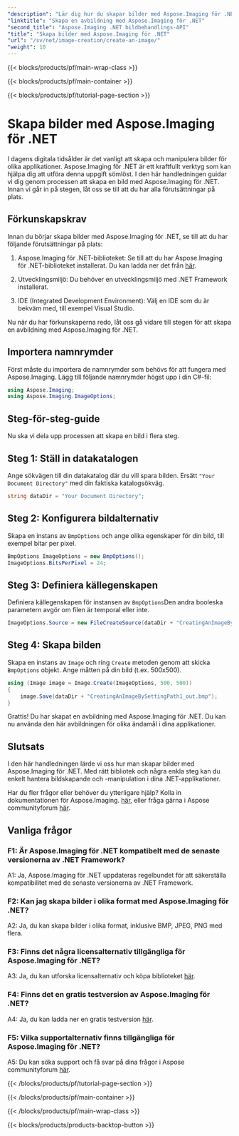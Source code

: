 ```yaml
---
"description": "Lär dig hur du skapar bilder med Aspose.Imaging för .NET i den här omfattande handledningen."
"linktitle": "Skapa en avbildning med Aspose.Imaging för .NET"
"second_title": "Aspose.Imaging .NET bildbehandlings-API"
"title": "Skapa bilder med Aspose.Imaging för .NET"
"url": "/sv/net/image-creation/create-an-image/"
"weight": 10
---
```


{{< blocks/products/pf/main-wrap-class >}}

{{< blocks/products/pf/main-container >}}

{{< blocks/products/pf/tutorial-page-section >}}

# Skapa bilder med Aspose.Imaging för .NET

I dagens digitala tidsålder är det vanligt att skapa och manipulera bilder för olika applikationer. Aspose.Imaging för .NET är ett kraftfullt verktyg som kan hjälpa dig att utföra denna uppgift sömlöst. I den här handledningen guidar vi dig genom processen att skapa en bild med Aspose.Imaging för .NET. Innan vi går in på stegen, låt oss se till att du har alla förutsättningar på plats.

## Förkunskapskrav

Innan du börjar skapa bilder med Aspose.Imaging för .NET, se till att du har följande förutsättningar på plats:

1. Aspose.Imaging för .NET-biblioteket: Se till att du har Aspose.Imaging för .NET-biblioteket installerat. Du kan ladda ner det från [här](https://releases.aspose.com/imaging/net/).

2. Utvecklingsmiljö: Du behöver en utvecklingsmiljö med .NET Framework installerat.

3. IDE (Integrated Development Environment): Välj en IDE som du är bekväm med, till exempel Visual Studio.

Nu när du har förkunskaperna redo, låt oss gå vidare till stegen för att skapa en avbildning med Aspose.Imaging för .NET.

## Importera namnrymder

Först måste du importera de namnrymder som behövs för att fungera med Aspose.Imaging. Lägg till följande namnrymder högst upp i din C#-fil:


```csharp
using Aspose.Imaging;
using Aspose.Imaging.ImageOptions;
```

## Steg-för-steg-guide

Nu ska vi dela upp processen att skapa en bild i flera steg.

## Steg 1: Ställ in datakatalogen

Ange sökvägen till din datakatalog där du vill spara bilden. Ersätt `"Your Document Directory"` med din faktiska katalogsökväg.

```csharp
string dataDir = "Your Document Directory";
```

## Steg 2: Konfigurera bildalternativ

Skapa en instans av `BmpOptions` och ange olika egenskaper för din bild, till exempel bitar per pixel.

```csharp
BmpOptions ImageOptions = new BmpOptions();
ImageOptions.BitsPerPixel = 24;
```

## Steg 3: Definiera källegenskapen

Definiera källegenskapen för instansen av `BmpOptions`Den andra booleska parametern avgör om filen är temporal eller inte.

```csharp
ImageOptions.Source = new FileCreateSource(dataDir + "CreatingAnImageBySettingPath_out.bmp", false);
```

## Steg 4: Skapa bilden

Skapa en instans av `Image` och ring `Create` metoden genom att skicka `BmpOptions` objekt. Ange måtten på din bild (t.ex. 500x500).

```csharp
using (Image image = Image.Create(ImageOptions, 500, 500))
{
    image.Save(dataDir + "CreatingAnImageBySettingPath1_out.bmp");
}
```

Grattis! Du har skapat en avbildning med Aspose.Imaging för .NET. Du kan nu använda den här avbildningen för olika ändamål i dina applikationer.

## Slutsats

I den här handledningen lärde vi oss hur man skapar bilder med Aspose.Imaging för .NET. Med rätt bibliotek och några enkla steg kan du enkelt hantera bildskapande och -manipulation i dina .NET-applikationer.

Har du fler frågor eller behöver du ytterligare hjälp? Kolla in dokumentationen för Aspose.Imaging. [här](https://reference.aspose.com/imaging/net/), eller fråga gärna i Aspose communityforum [här](https://forum.aspose.com/).

## Vanliga frågor

### F1: Är Aspose.Imaging för .NET kompatibelt med de senaste versionerna av .NET Framework?

A1: Ja, Aspose.Imaging för .NET uppdateras regelbundet för att säkerställa kompatibilitet med de senaste versionerna av .NET Framework.

### F2: Kan jag skapa bilder i olika format med Aspose.Imaging för .NET?

A2: Ja, du kan skapa bilder i olika format, inklusive BMP, JPEG, PNG med flera.

### F3: Finns det några licensalternativ tillgängliga för Aspose.Imaging för .NET?

A3: Ja, du kan utforska licensalternativ och köpa biblioteket [här](https://purchase.aspose.com/buy).

### F4: Finns det en gratis testversion av Aspose.Imaging för .NET?

A4: Ja, du kan ladda ner en gratis testversion [här](https://releases.aspose.com/imaging/net/).

### F5: Vilka supportalternativ finns tillgängliga för Aspose.Imaging för .NET?

A5: Du kan söka support och få svar på dina frågor i Aspose communityforum [här](https://forum.aspose.com/).

{{< /blocks/products/pf/tutorial-page-section >}}

{{< /blocks/products/pf/main-container >}}

{{< /blocks/products/pf/main-wrap-class >}}

{{< blocks/products/products-backtop-button >}}